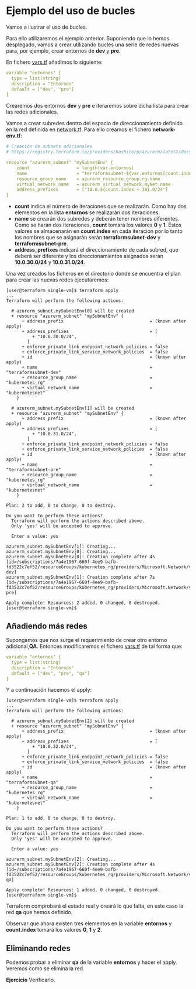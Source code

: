 # Ejemplo del uso de bucles

Vamos a ilustrar el uso de bucles.

Para ello utilizaremos el ejemplo anterior. Suponiendo que lo hemos desplegado, vamos a crear utilizando bucles una serie de redes nuevas para, por ejemplo, crear entornos de **dev** y **pre**.

En fichero [vars.tf](single-vm/vars.tf) añadimos lo siguiente:

```yaml
variable "entornos" {
  type = list(string)
  description = "Entornos"
  default = ["dev", "pre"]
}
```

Crearemos dos entornos **dev** y **pre** e iteraremos sobre dicha lista para crear las redes adicionales.

Vamos a crear subredes dentro del espacio de direccionamiento definido en la red definida en [network.tf](single-vm/network.tf). Para ello creamos el fichero **network-env.tf**:

```yaml
# Creación de subnets adicionales
# https://registry.terraform.io/providers/hashicorp/azurerm/latest/docs/resources/subnet

resource "azurerm_subnet" "mySubnetEnv" {
    count                  = length(var.entornos)
    name                   = "terraformsubnet-${var.entornos[count.index]}"
    resource_group_name    = azurerm_resource_group.rg.name
    virtual_network_name   = azurerm_virtual_network.myNet.name
    address_prefixes       = ["10.0.${count.index + 30}.0/24"]
}
```

 + **count** indica el número de iteraciones que se realizarán. Como hay dos elementos en la lista **entornos** se realizarán dos iteraciones.
 + **name** se crearán dos subredes y deberán tener nombres diferentes. Como se harán dos iteraciones, **count** tomará los valores **0** y **1**. Estos valores se almacenarán en **count.index** en cada iteración por lo tanto los nombres que se asignarán serán **terraformsubnet-dev** y **terraformsubnet-pre**.
 + **address_prefixes** indicará el direccionamiento de cada subred, que deberá ser diferente y los direccionamientos asignados serán **10.0.30.0/24** y **10.0.31.0/24**.

 Una vez creados los ficheros en el directorio donde se encuentra el plan para crear las nuevas redes ejecutaremos:

```console
[user@terraform single-vm]$ terraform apply
...
Terraform will perform the following actions:

  # azurerm_subnet.mySubnetEnv[0] will be created
  + resource "azurerm_subnet" "mySubnetEnv" {
      + address_prefix                                 = (known after apply)
      + address_prefixes                               = [
          + "10.0.30.0/24",
        ]
      + enforce_private_link_endpoint_network_policies = false
      + enforce_private_link_service_network_policies  = false
      + id                                             = (known after apply)
      + name                                           = "terraformsubnet-dev"
      + resource_group_name                            = "kubernetes_rg"
      + virtual_network_name                           = "kubernetesnet"
    }

  # azurerm_subnet.mySubnetEnv[1] will be created
  + resource "azurerm_subnet" "mySubnetEnv" {
      + address_prefix                                 = (known after apply)
      + address_prefixes                               = [
          + "10.0.31.0/24",
        ]
      + enforce_private_link_endpoint_network_policies = false
      + enforce_private_link_service_network_policies  = false
      + id                                             = (known after apply)
      + name                                           = "terraformsubnet-pre"
      + resource_group_name                            = "kubernetes_rg"
      + virtual_network_name                           = "kubernetesnet"
    }

Plan: 2 to add, 0 to change, 0 to destroy.

Do you want to perform these actions?
  Terraform will perform the actions described above.
  Only 'yes' will be accepted to approve.

  Enter a value: yes

azurerm_subnet.mySubnetEnv[1]: Creating...
azurerm_subnet.mySubnetEnv[0]: Creating...
azurerm_subnet.mySubnetEnv[0]: Creation complete after 4s [id=/subscriptions/7a4e1967-660f-4ee9-bafb-fd3522c7ef52/resourceGroups/kubernetes_rg/providers/Microsoft.Network/virtualNetworks/kubernetesnet/subnets/terraformsubnet-dev]
azurerm_subnet.mySubnetEnv[1]: Creation complete after 7s [id=/subscriptions/7a4e1967-660f-4ee9-bafb-fd3522c7ef52/resourceGroups/kubernetes_rg/providers/Microsoft.Network/virtualNetworks/kubernetesnet/subnets/terraformsubnet-pre]

Apply complete! Resources: 2 added, 0 changed, 0 destroyed.
[user@terraform single-vm]$
```

## Añadiendo más redes

Supongamos que nos surge el requerimiento de crear otro entorno adicional,**QA**. Entonces modificaremos el fichero [vars.tf](single-vm/vars.tf) de tal forma que:

```yaml
variable "entornos" {
  type = list(string)
  description = "Entornos"
  default = ["dev", "pre", "qa"]
}
```

Y a continuación hacemos el apply:

```console
[user@terraform single-vm]$ terraform apply
...
Terraform will perform the following actions:

  # azurerm_subnet.mySubnetEnv[2] will be created
  + resource "azurerm_subnet" "mySubnetEnv" {
      + address_prefix                                 = (known after apply)
      + address_prefixes                               = [
          + "10.0.32.0/24",
        ]
      + enforce_private_link_endpoint_network_policies = false
      + enforce_private_link_service_network_policies  = false
      + id                                             = (known after apply)
      + name                                           = "terraformsubnet-qa"
      + resource_group_name                            = "kubernetes_rg"
      + virtual_network_name                           = "kubernetesnet"
    }

Plan: 1 to add, 0 to change, 0 to destroy.

Do you want to perform these actions?
  Terraform will perform the actions described above.
  Only 'yes' will be accepted to approve.

  Enter a value: yes

azurerm_subnet.mySubnetEnv[2]: Creating...
azurerm_subnet.mySubnetEnv[2]: Creation complete after 4s [id=/subscriptions/7a4e1967-660f-4ee9-bafb-fd3522c7ef52/resourceGroups/kubernetes_rg/providers/Microsoft.Network/virtualNetworks/kubernetesnet/subnets/terraformsubnet-qa]

Apply complete! Resources: 1 added, 0 changed, 0 destroyed.
[user@terraform single-vm]$
```

Terraform comprobará el estado real y creará lo que falta, en este caso la red **qa** que hemos definido.

Observar que ahora existen tres elementos en la variable **entornos** y **count.index** tomará los valores **0**, **1** y **2**.

## Eliminando redes

Podemos probar a eliminar **qa** de la variable **entornos** y hacer el apply. Veremos como se elimina la red.

**Ejercicio** Verificarlo.